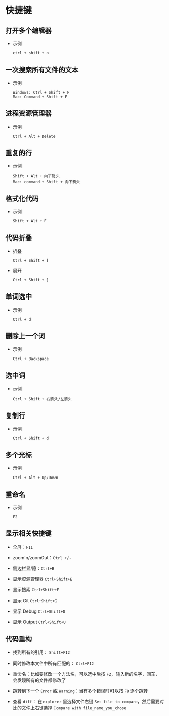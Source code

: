# 快捷键

## 打开多个编辑器

  - 示例

    ```纯文本
    ctrl + shift + n
    ```

## 一次搜索所有文件的文本

  - 示例

    ```纯文本
    Windows: Ctrl + Shift + F
    Mac: Command + Shift + F

    ```

## 进程资源管理器

  - 示例

    ```纯文本
    Ctrl + Alt + Delete
    ```

## 重复的行

  - 示例

    ```纯文本
    Shift + Alt + 向下箭头
    Mac: command + Shift + 向下箭头
    ```

## 格式化代码

  - 示例

    ```纯文本
    Shift + Alt + F
    ```

## 代码折叠

  - 折叠

    ```纯文本
    Ctrl + Shift + [
    ```

  - 展开

    ```纯文本
    Ctrl + Shift + ]
    ```

## 单词选中

  - 示例

    ```纯文本
    Ctrl + d
    ```

## 删除上一个词

  - 示例

    ```纯文本
    Ctrl + Backspace
    ```

## 选中词

  - 示例

    ```纯文本
    Ctrl + Shift + 右箭头/左箭头
    ```

## 复制行

  - 示例

    ```纯文本
    Ctrl + Shift + d
    ```

## 多个光标

  - 示例

    ```纯文本
    Ctrl + Alt + Up/Down
    ```

## 重命名

  - 示例

    ```纯文本
    F2
    ```

## 显示相关快捷键

  - 全屏：`F11`

  - zoomIn/zoomOut：`Ctrl +/-`

  - 侧边栏显/隐：`Ctrl+B`

  - 显示资源管理器 `Ctrl+Shift+E`

  - 显示搜索 `Ctrl+Shift+F`

  - 显示 Git `Ctrl+Shift+G`

  - 显示 Debug `Ctrl+Shift+D`

  - 显示 Output `Ctrl+Shift+U`

## 代码重构

  - 找到所有的引用： `Shift+F12`

  - 同时修改本文件中所有匹配的： `Ctrl+F12`

  - 重命名：比如要修改一个方法名，可以选中后按 `F2`，输入新的名字，回车，会发现所有的文件都修改了

  - 跳转到下一个 `Error` 或 `Warning`：当有多个错误时可以按 `F8` 逐个跳转

  - 查看 `diff`： 在 `explorer` 里选择文件右键 `Set file to compare`，然后需要对比的文件上右键选择 `Compare with file_name_you_chose`
